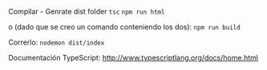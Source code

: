 Compilar - Genrate dist folder
```tsc```
```npm run html```

o (dado que se creo un comando conteniendo los dos):
```npm run build```

Correrlo:
```nodemon dist/index```

Documentación TypeScript:
http://www.typescriptlang.org/docs/home.html
